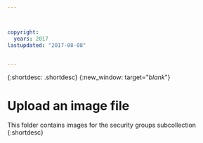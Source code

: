 ```yaml
---



copyright:
  years: 2017
lastupdated: "2017-08-08"


---
```


{:shortdesc: .shortdesc}
{:new_window: target="_blank_"}

# Upload an image file
This folder contains images for the security groups subcollection
{:shortdesc}
